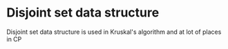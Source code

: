 # Disjoint set data structure
Disjoint set data structure is used in Kruskal's algorithm and at lot of places in CP
